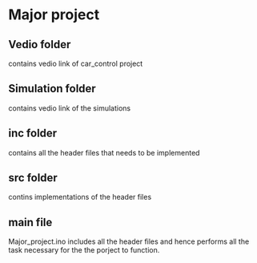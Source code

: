 # Major project

## Vedio folder
contains vedio link of car_control project

## Simulation folder
contains vedio link of the simulations

## inc folder 
contains all the header files that needs to be implemented

## src folder
contins implementations of the header files

## main file
Major_project.ino includes all the header files and hence performs all the task necessary for the the porject to function.


